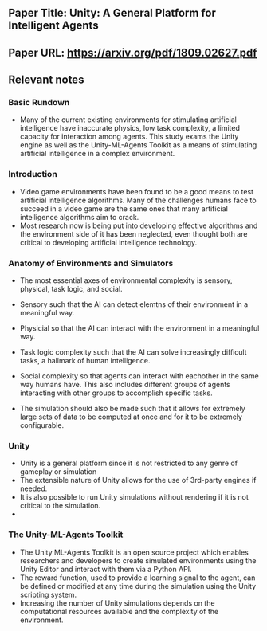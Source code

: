 ## Paper Title: Unity: A General Platform for Intelligent Agents

## Paper URL: https://arxiv.org/pdf/1809.02627.pdf

## Relevant notes

### Basic Rundown

-   Many of the current existing environments for stimulating artificial intelligence have inaccurate physics, low task complexity, a limited capacity for interaction among agents. This study exams the Unity engine as well as the Unity-ML-Agents Toolkit as a means of stimulating artificial intelligence in a complex environment.

### Introduction

-   Video game environments have been found to be a good means to test artificial intelligence algorithms. Many of the challenges humans face to succeed in a video game are the same ones that many artificial intelligence algorithms aim to crack.
-   Most research now is being put into developing effective algorithms and the environment side of it has been neglected, even thought both are critical to developing artificial intelligence technology.

### Anatomy of Environments and Simulators

-   The most essential axes of environmental complexity is sensory, physical, task logic, and social.
-   Sensory such that the AI can detect elemtns of their environment in a meaningful way.
-   Physicial so that the AI can interact with the environment in a meaningful way.
-   Task logic complexity such that the AI can solve increasingly difficult tasks, a hallmark of human intelligence.
-   Social complexity so that agents can interact with eachother in the same way humans have. This also includes different groups of agents interacting with other groups to accomplish specific tasks.

-   The simulation should also be made such that it allows for extremely large sets of data to be computed at once and for it to be extremely configurable.

### Unity

-   Unity is a general platform since it is not restricted to any genre of gameplay or simulation
-   The extensible nature of Unity allows for the use of 3rd-party engines if needed.
-   It is also possible to run Unity simulations without rendering if it is not critical to the
    simulation.
-

### The Unity-ML-Agents Toolkit

-   The Unity ML-Agents Toolkit is an open source project which enables researchers and developers to create simulated environments using the Unity Editor and interact with them via a Python API.
-   The reward function, used to provide a learning signal to the agent, can be defined or modified at any time during the simulation using the Unity scripting system.
-   Increasing the number of Unity simulations depends on the computational resources available and the complexity of the environment.
